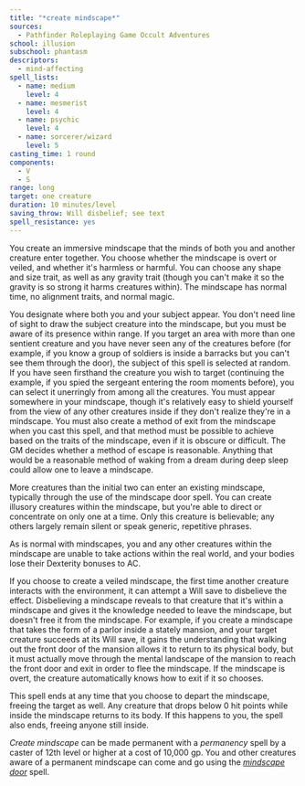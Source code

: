 ```yaml
---
title: "*create mindscape*"
sources:
  - Pathfinder Roleplaying Game Occult Adventures
school: illusion
subschool: phantasm
descriptors:
  - mind-affecting
spell_lists:
  - name: medium
    level: 4
  - name: mesmerist
    level: 4
  - name: psychic
    level: 4
  - name: sorcerer/wizard
    level: 5
casting_time: 1 round
components:
  - V
  - S
range: long
target: one creature
duration: 10 minutes/level
saving_throw: Will disbelief; see text
spell_resistance: yes
---
```


You create an immersive mindscape that the minds of both you and another creature enter together. You choose whether the mindscape is overt or veiled, and whether it's harmless or harmful. You can choose any shape and size trait, as well as any gravity trait (though you can't make it so the gravity is so strong it harms creatures within). The mindscape has normal time, no alignment traits, and normal magic.

You designate where both you and your subject appear. You don't need line of sight to draw the subject creature into the mindscape, but you must be aware of its presence within range. If you target an area with more than one sentient creature and you have never seen any of the creatures before (for example, if you know a group of soldiers is inside a barracks but you can't see them through the door), the subject of this spell is selected at random. If you have seen firsthand the creature you wish to target (continuing the example, if you spied the sergeant entering the room moments before), you can select it unerringly from among all the creatures. You must appear somewhere in your mindscape, though it's relatively easy to shield yourself from the view of any other creatures inside if they don't realize they're in a mindscape. You must also create a method of exit from the mindscape when you cast this spell, and that method must be possible to achieve based on the traits of the mindscape, even if it is obscure or difficult. The GM decides whether a method of escape is reasonable. Anything that would be a reasonable method of waking from a dream during deep sleep could allow one to leave a mindscape.

More creatures than the initial two can enter an existing mindscape, typically through the use of the mindscape door spell. You can create illusory creatures within the mindscape, but you're able to direct or concentrate on only one at a time. Only this creature is believable; any others largely remain silent or speak generic, repetitive phrases.

As is normal with mindscapes, you and any other creatures within the mindscape are unable to take actions within the real world, and your bodies lose their Dexterity bonuses to AC.

If you choose to create a veiled mindscape, the first time another creature interacts with the environment, it can attempt a Will save to disbelieve the effect. Disbelieving a mindscape reveals to that creature that it's within a mindscape and gives it the knowledge needed to leave the mindscape, but doesn't free it from the mindscape. For example, if you create a mindscape that takes the form of a parlor inside a stately mansion, and your target creature succeeds at its Will save, it gains the understanding that walking out the front door of the mansion allows it to return to its physical body, but it must actually move through the mental landscape of the mansion to reach the front door and exit in order to flee the mindscape. If the mindscape is overt, the creature automatically knows how to exit if it so chooses.

This spell ends at any time that you choose to depart the mindscape, freeing the target as well. Any creature that drops below 0 hit points while inside the mindscape returns to its body. If this happens to you, the spell also ends, freeing anyone still inside.

*Create mindscape* can be made permanent with a *permanency* spell by a caster of 12th level or higher at a cost of 10,000 gp. You and other creatures aware of a permanent mindscape can come and go using the [*mindscape door*](/spells/mindscape-door/) spell.
